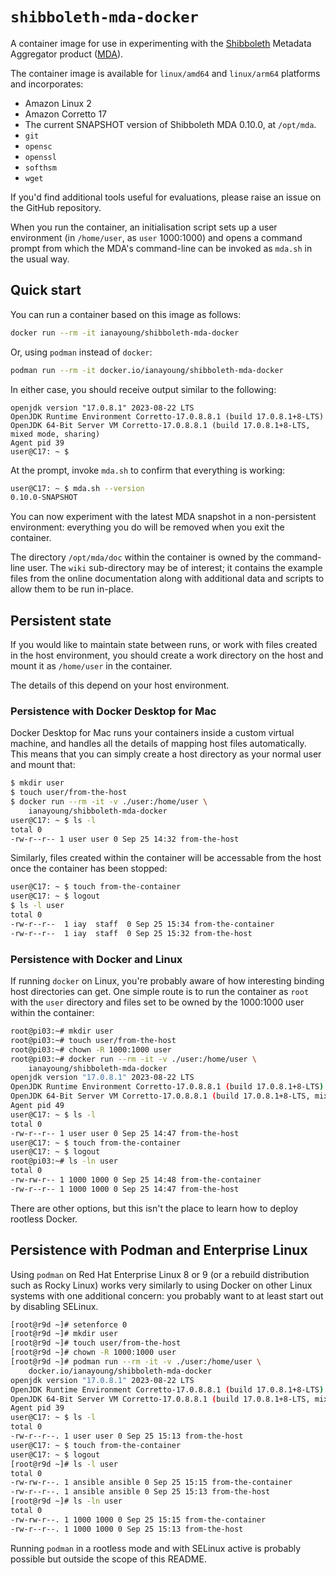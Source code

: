 # `shibboleth-mda-docker`

A container image for use in experimenting
with the [Shibboleth][] Metadata Aggregator product
([MDA][]).

[Shibboleth]: https://shibboleth.net
[MDA]: https://shibboleth.atlassian.net/wiki/spaces/MA1/overview

The container image is available for `linux/amd64` and
`linux/arm64` platforms and incorporates:

- Amazon Linux 2
- Amazon Corretto 17
- The current SNAPSHOT version of Shibboleth MDA 0.10.0, at
  `/opt/mda`.
- `git`
- `opensc`
- `openssl`
- `softhsm`
- `wget`

If you'd find additional tools useful for evaluations, please
raise an issue on the GitHub repository.

When you run the container, an initialisation script
sets up a user environment (in `/home/user`,
as `user` 1000:1000) and opens a command prompt
from which the MDA's command-line can be invoked as
`mda.sh` in the usual way.

## Quick start

You can run a container based on this image as follows:

```bash
docker run --rm -it ianayoung/shibboleth-mda-docker
```

Or, using `podman` instead of `docker`:

```bash
podman run --rm -it docker.io/ianayoung/shibboleth-mda-docker
```

In either case, you should receive output similar to the following:

```text
openjdk version "17.0.8.1" 2023-08-22 LTS
OpenJDK Runtime Environment Corretto-17.0.8.8.1 (build 17.0.8.1+8-LTS)
OpenJDK 64-Bit Server VM Corretto-17.0.8.8.1 (build 17.0.8.1+8-LTS, mixed mode, sharing)
Agent pid 39
user@C17: ~ $
```

At the prompt, invoke `mda.sh` to confirm that everything is working:

```bash
user@C17: ~ $ mda.sh --version
0.10.0-SNAPSHOT
```

You can now experiment with the latest MDA snapshot in a non-persistent
environment: everything you do will be removed when you exit the
container.

The directory `/opt/mda/doc` within the container is owned by the
command-line user. The `wiki` sub-directory may be of interest;
it contains the example files from the online documentation along
with additional data and scripts to allow them to be run in-place.

## Persistent state

If you would like to maintain state between runs, or work with
files created in the host environment, you should create a work
directory on the host and mount it as `/home/user` in the container.

The details of this depend on your host environment.

### Persistence with Docker Desktop for Mac

Docker Desktop for Mac runs your containers inside a custom
virtual machine, and handles all the details of mapping host
files automatically. This means that you can simply create a
host directory as your normal user and mount that:

```bash
$ mkdir user
$ touch user/from-the-host
$ docker run --rm -it -v ./user:/home/user \
    ianayoung/shibboleth-mda-docker
user@C17: ~ $ ls -l
total 0
-rw-r--r-- 1 user user 0 Sep 25 14:32 from-the-host
```

Similarly, files created within the container will be accessable
from the host once the container has been stopped:

```bash
user@C17: ~ $ touch from-the-container
user@C17: ~ $ logout
$ ls -l user
total 0
-rw-r--r--  1 iay  staff  0 Sep 25 15:34 from-the-container
-rw-r--r--  1 iay  staff  0 Sep 25 15:32 from-the-host
```

### Persistence with Docker and Linux

If running `docker` on Linux, you're probably aware of how
interesting binding host directories can get. One simple route
is to run the container as `root` with the `user` directory
and files set to be owned by the 1000:1000 user within the container:

```bash
root@pi03:~# mkdir user
root@pi03:~# touch user/from-the-host
root@pi03:~# chown -R 1000:1000 user
root@pi03:~# docker run --rm -it -v ./user:/home/user \
    ianayoung/shibboleth-mda-docker
openjdk version "17.0.8.1" 2023-08-22 LTS
OpenJDK Runtime Environment Corretto-17.0.8.8.1 (build 17.0.8.1+8-LTS)
OpenJDK 64-Bit Server VM Corretto-17.0.8.8.1 (build 17.0.8.1+8-LTS, mixed mode, sharing)
Agent pid 49
user@C17: ~ $ ls -l
total 0
-rw-r--r-- 1 user user 0 Sep 25 14:47 from-the-host
user@C17: ~ $ touch from-the-container
user@C17: ~ $ logout
root@pi03:~# ls -ln user
total 0
-rw-rw-r-- 1 1000 1000 0 Sep 25 14:48 from-the-container
-rw-r--r-- 1 1000 1000 0 Sep 25 14:47 from-the-host
```

There are other options, but this isn't the place to learn
how to deploy rootless Docker.

## Persistence with Podman and Enterprise Linux

Using `podman` on Red Hat Enterprise Linux 8 or 9 (or a
rebuild distribution such as Rocky Linux) works very similarly
to using Docker on other Linux systems with one additional
concern: you probably want to at least start out
by disabling SELinux.

```bash
[root@r9d ~]# setenforce 0
[root@r9d ~]# mkdir user
[root@r9d ~]# touch user/from-the-host
[root@r9d ~]# chown -R 1000:1000 user
[root@r9d ~]# podman run --rm -it -v ./user:/home/user \
    docker.io/ianayoung/shibboleth-mda-docker
openjdk version "17.0.8.1" 2023-08-22 LTS
OpenJDK Runtime Environment Corretto-17.0.8.8.1 (build 17.0.8.1+8-LTS)
OpenJDK 64-Bit Server VM Corretto-17.0.8.8.1 (build 17.0.8.1+8-LTS, mixed mode, sharing)
Agent pid 39
user@C17: ~ $ ls -l
total 0
-rw-r--r--. 1 user user 0 Sep 25 15:13 from-the-host
user@C17: ~ $ touch from-the-container
user@C17: ~ $ logout
[root@r9d ~]# ls -l user
total 0
-rw-rw-r--. 1 ansible ansible 0 Sep 25 15:15 from-the-container
-rw-r--r--. 1 ansible ansible 0 Sep 25 15:13 from-the-host
[root@r9d ~]# ls -ln user
total 0
-rw-rw-r--. 1 1000 1000 0 Sep 25 15:15 from-the-container
-rw-r--r--. 1 1000 1000 0 Sep 25 15:13 from-the-host
```

Running `podman` in a rootless mode and with
SELinux active is probably possible but outside the
scope of this README.
